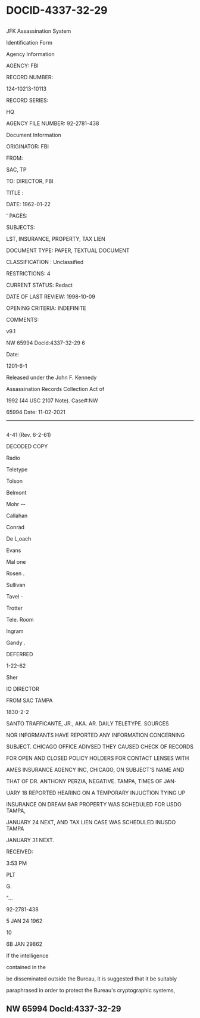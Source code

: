 # DOCID-4337-32-29

##
JFK Assassination System

Identification Form

Agency Information

AGENCY: FBI

RECORD NUMBER:

124-10213-10113

RECORD SERIES:

HQ

AGENCY FILE NUMBER: 92-2781-438

Document Information

ORIGINATOR: FBI

FROM:

SAC, TP

TO: DIRECTOR, FBI

TITLE :

DATE: 1962-01-22

' PAGES:

SUBJECTS:

LST, INSURANCE, PROPERTY, TAX LIEN

DOCUMENT TYPE: PAPER, TEXTUAL DOCUMENT

CLASSIFICATION : Unclassified

RESTRICTIONS: 4

CURRENT STATUS: Redact

DATE OF LAST REVIEW: 1998-10-09

OPENING CRITERIA: INDEFINITE

COMMENTS:

v9.1

NW 65994 Docld:4337-32-29
6

Date:

1201-6-1

Released under the John F. Kennedy

Assassination Records Collection Act of

1992 (44 USC 2107 Note). Case#:NW

65994 Date: 11-02-2021

---

##
4-41 (Rev. 6-2-61)

DECODED COPY

Radio

Teletype

Tolson

Belmont

Mohr --

Callahan

Conrad

De L,oach

Evans

Mal one

Rosen .

Sullivan

Tavel -

Trotter

Tele. Room

Ingram

Gandy .

DEFERRED

1-22-62

Sher

IO DIRECTOR

FROM SAC TAMPA

1830-2-2

SANTO TRAFFICANTE, JR., AKA. AR. DAILY TELETYPE. SOURCES

NOR INFORMANTS HAVE REPORTED ANY INFORMATION CONCERNING

SUBJECT. CHICAGO OFFICE ADIVSED THEY CAUSED CHECK OF RECORDS

FOR OPEN AND CLOSED POLICY HOLDERS FOR CONTACT LENSES WITH

AMES INSURANCE AGENCY INC, CHICAGO, ON SUBJECT'S NAME AND

THAT OF DR. ANTHONY PERZIA, NEGATIVE. TAMPA, TIMES OF JAN-

UARY 18 REPORTED HEARING ON A TEMPORARY INJUCTION TYING UP

INSURANCE ON DREAM BAR PROPERTY WAS SCHEDULED FOR USDO TAMPA,

JANUARY 24 NEXT, AND TAX LIEN CASE WAS SCHEDULED INUSDO TAMPA

JANUARY 31 NEXT.

RECEIVED:

3:53 PM

PLT

G.

"...

92-2781-438

5 JAN 24 1962

10

6B JAN 29862

If the intelligence

contained in the

be disseminated outside the Bureau, it is suggested that it be suitably

paraphrased in order to protect the Bureau's cryptographic systems,

NW 65994 Docld:4337-32-29
---


